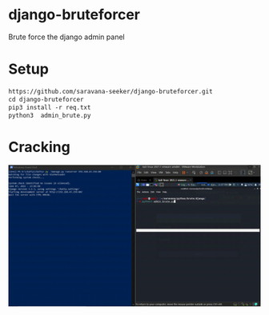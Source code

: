# django-bruteforcer
Brute force the django admin panel 

# Setup
```
https://github.com/saravana-seeker/django-bruteforcer.git
cd django-bruteforcer
pip3 install -r req.txt
python3  admin_brute.py 
```

# Cracking

![brute](https://github.com/saravana-seeker/django-bruteforcer/blob/main/admin_crack.gif)


